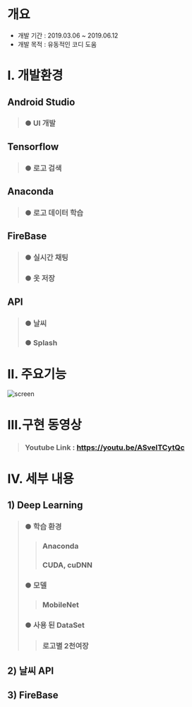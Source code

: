 # **개요**
*   개발 기간 : 2019.03.06 ~ 2019.06.12
*   개발 목적 : 유동적인 코디 도움
# Ⅰ. 개발환경
## **Android Studio**
> ### ● UI 개발
## **Tensorflow**
> ### ● 로고 검색 
## **Anaconda**
> ### ● 로고 데이터 학습
## **FireBase**
> ### ● 실시간 채팅
> ### ● 옷 저장
## **API**
> ### ● 날씨
> ### ● Splash
# Ⅱ. 주요기능

![screen](https://drive.google.com/file/d/1pRolQNeIRzFRTG9Zwl4Oo69evcwRbFac/view?usp=sharing)

# Ⅲ.구현 동영상 
> ### Youtube Link : https://youtu.be/ASveITCytQc
>
# Ⅳ. 세부 내용
## 1) Deep Learning
> ### ● 학습 환경
>> ###  Anaconda
>> ###  CUDA, cuDNN
> ### ● 모델
>> ###  MobileNet
> ### ● 사용 된 DataSet
>> ### 로고별 2천여장
## 2) 날씨 API
## 3) FireBase
